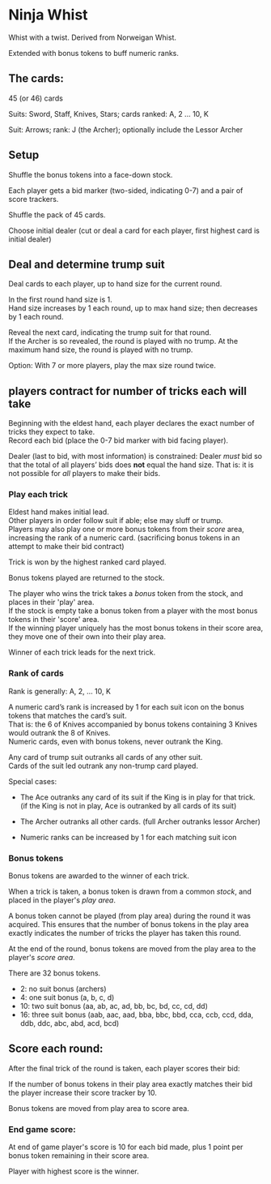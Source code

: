 # Ninja Whist

Whist with a twist. Derived from Norweigan Whist.

Extended with bonus tokens to buff numeric ranks.

## The cards:

45 (or 46) cards

Suits: Sword, Staff, Knives, Stars; cards ranked: A, 2 ... 10, K

Suit: Arrows; rank: J (the Archer); optionally include the Lessor Archer

## Setup

Shuffle the bonus tokens into a face-down stock.

Each player gets a bid marker (two-sided, indicating 0-7) and a pair of score trackers.

Shuffle the pack of 45 cards.

Choose initial dealer (cut or deal a card for each player, first highest card is initial dealer)

## Deal and determine trump suit

Deal cards to each player, up to hand size for the current round.

In the first round hand size is 1.  
Hand size increases by 1 each round, up to max hand size; then decreases by 1 each round.

Reveal the next card, indicating the trump suit for that round.  
If the Archer is so revealed, the round is played with no trump.
At the maximum hand size, the round is played with no trump.  

Option: With 7 or more players, play the max size round twice.

## players contract for number of tricks each will take
Beginning with the eldest hand, each player declares the exact number of tricks they expect to take.  
Record each bid (place the 0-7 bid marker with bid facing player).  

Dealer (last to bid, with most information) is constrained:
Dealer *must* bid so that the total of all players’ bids does **not** equal the hand size.
That is: it is not possible for *all* players to make their bids.

### Play each trick
Eldest hand makes initial lead.  
Other players in order follow suit if able; else may sluff or trump.  
Players may also play one or more bonus tokens from their *score* area, increasing the rank of a numeric card.
(sacrificing bonus tokens in an attempt to make their bid contract)

Trick is won by the highest ranked card played. 

Bonus tokens played are returned to the stock.

The player who wins the trick takes a *bonus* token from the stock, and places in their 'play' area.  
If the stock is empty take a bonus token from a player with the most bonus tokens in their 'score' area.  
If the winning player uniquely has the most bonus tokens in their score area, they move one of their own into their play area.

Winner of each trick leads for the next trick.

### Rank of cards
Rank is generally: A, 2, … 10, K 

A numeric card’s rank is increased by 1 for each suit icon on the bonus tokens that matches the card’s suit.  
That is: the 6 of Knives accompanied by bonus tokens containing 3 Knives would outrank the 8 of Knives.  
Numeric cards, even with bonus tokens, never outrank the King.  

Any card of trump suit outranks all cards of any other suit.  
Cards of the suit led outrank any non-trump card played.  

Special cases:  
* The Ace outranks any card of its suit if the King is in play for that trick.  
(if the King is not in play, Ace is outranked by all cards of its suit)  

* The Archer outranks all other cards. (full Archer outranks lessor Archer)  

* Numeric ranks can be increased by 1 for each matching suit icon   

### Bonus tokens

Bonus tokens are awarded to the winner of each trick.

When a trick is taken, a bonus token is drawn from a common *stock*, and placed in the player's *play area*.

A bonus token cannot be played (from play area) during the round it was acquired. This ensures that the number of bonus tokens in the play area exactly indicates the number of tricks the player has taken this round.

At the end of the round, bonus tokens are moved from the play area to the player's *score area*.

There are 32 bonus tokens.
- 2: no suit bonus (archers)
- 4: one suit bonus (a, b, c, d)
- 10: two suit bonus (aa, ab, ac, ad, bb, bc, bd, cc, cd, dd)
- 16: three suit bonus (aab, aac, aad, bba, bbc, bbd, cca, ccb, ccd, dda, ddb, ddc, abc, abd, acd, bcd)

## Score each round:
After the final trick of the round is taken, each player scores their bid:

If the number of bonus tokens in their play area exactly matches their bid
the player increase their score tracker by 10.

Bonus tokens are moved from play area to score area.  

### End game score:
At end of game player's score is 10 for each bid made, plus 1 point per bonus token remaining in their score area.

Player with highest score is the winner.

